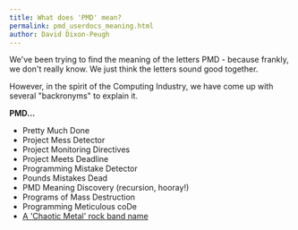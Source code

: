 ```yaml
---
title: What does 'PMD' mean?
permalink: pmd_userdocs_meaning.html
author: David Dixon-Peugh
---
```


We've been trying to find the meaning of the letters PMD - because frankly, we don't
really know.  We just think the letters sound good together.

However, in the spirit of the Computing Industry, we have come up with several "backronyms" to explain it.

**PMD...**

*   Pretty Much Done
*   Project Mess Detector
*   Project Monitoring Directives
*   Project Meets Deadline
*   Programming Mistake Detector
*   Pounds Mistakes Dead
*   PMD Meaning Discovery (recursion, hooray!)
*   Programs of Mass Destruction
*   Programming Meticulous coDe
*   [A 'Chaotic Metal' rock band name](http://www.myspace.com/prettymarydies)
